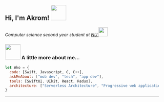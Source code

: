 <h2> Hi, I'm Akrom! <img src="https://media.giphy.com/media/mGcNjsfWAjY5AEZNw6/giphy.gif" width="50"></h2>
<p><em>Computer science second year student at <a href="https://nu.edu.kz/en/"> NU </a> <img src="https://media.giphy.com/media/fYSnHlufseco8Fh93Z/giphy.gif" width="30">
</em></p>

### <img src="https://media.giphy.com/media/VgCDAzcKvsR6OM0uWg/giphy.gif" width="50"> A little more about me...  

```javascript
let Ako = {
  code: [Swift, Javascript, C, C++],
  askMeAbout: ["mob dev", "tech", "app dev"],
  tools: [SwiftUI, UIkit, React, Redux],
  architecture: ["Serverless Architecture", "Progressive web applications", "Single page applications"].
}
```

---
